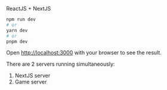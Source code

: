 ReactJS + NextJS
```bash
npm run dev
# or
yarn dev
# or
pnpm dev
```

Open [http://localhost:3000](http://localhost:3000) with your browser to see the result.

There are 2 servers running simultaneously:
1. NextJS server
2. Game server